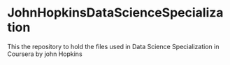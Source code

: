 # JohnHopkinsDataScienceSpecialization
This the repository to hold the files used in Data Science Specialization in Coursera by john Hopkins

